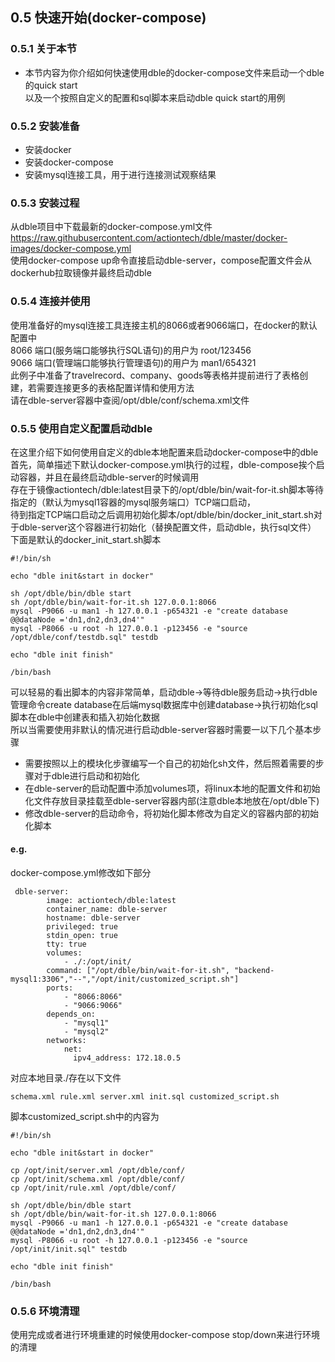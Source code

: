 ## 0.5 快速开始(docker-compose)  
### 0.5.1 关于本节       
 + 本节内容为你介绍如何快速使用dble的docker-compose文件来启动一个dble的quick start  
   以及一个按照自定义的配置和sql脚本来启动dble quick start的用例
 
### 0.5.2 安装准备
 + 安装docker
 + 安装docker-compose
 + 安装mysql连接工具，用于进行连接测试观察结果
### 0.5.3 安装过程
 从dble项目中下载最新的docker-compose.yml文件  
 https://raw.githubusercontent.com/actiontech/dble/master/docker-images/docker-compose.yml  
 使用docker-compose up命令直接启动dble-server，compose配置文件会从dockerhub拉取镜像并最终启动dble
 
### 0.5.4 连接并使用
   使用准备好的mysql连接工具连接主机的8066或者9066端口，在docker的默认配置中  
   8066 端口(服务端口能够执行SQL语句)的用户为 root/123456    
   9066 端口(管理端口能够执行管理语句)的用户为 man1/654321   
   此例子中准备了travelrecord、company、goods等表格并提前进行了表格创建，若需要连接更多的表格配置详情和使用方法  
   请在dble-server容器中查阅/opt/dble/conf/schema.xml文件
   
### 0.5.5 使用自定义配置启动dble
   在这里介绍下如何使用自定义的dble本地配置来启动docker-compose中的dble  
   首先，简单描述下默认docker-compose.yml执行的过程，dble-compose挨个启动容器，并且在最终启动dble-server的时候调用  
   存在于镜像actiontech/dble:latest目录下的/opt/dble/bin/wait-for-it.sh脚本等待指定的（默认为mysql1容器的mysql服务端口）TCP端口启动，  
   待到指定TCP端口启动之后调用初始化脚本/opt/dble/bin/docker_init_start.sh对于dble-server这个容器进行初始化（替换配置文件，启动dble，执行sql文件）  
   下面是默认的docker_init_start.sh脚本  
   ```
#!/bin/sh

echo "dble init&start in docker"

sh /opt/dble/bin/dble start
sh /opt/dble/bin/wait-for-it.sh 127.0.0.1:8066
mysql -P9066 -u man1 -h 127.0.0.1 -p654321 -e "create database @@dataNode ='dn1,dn2,dn3,dn4'"
mysql -P8066 -u root -h 127.0.0.1 -p123456 -e "source /opt/dble/conf/testdb.sql" testdb

echo "dble init finish"

/bin/bash
   ```
   可以轻易的看出脚本的内容非常简单，启动dble->等待dble服务启动->执行dble管理命令create database在后端mysql数据库中创建database->执行初始化sql脚本在dble中创建表和插入初始化数据  
   所以当需要使用非默认的情况进行启动dble-server容器时需要一以下几个基本步骤   
   + 需要按照以上的模块化步骤编写一个自己的初始化sh文件，然后照着需要的步骤对于dble进行启动和初始化  
   + 在dble-server的启动配置中添加volumes项，将linux本地的配置文件和初始化文件存放目录挂载至dble-server容器内部(注意dble本地放在/opt/dble下)  
   + 修改dble-server的启动命令，将初始化脚本修改为自定义的容器内部的初始化脚本  

#### e.g.
docker-compose.yml修改如下部分
```
 dble-server:
        image: actiontech/dble:latest
        container_name: dble-server
        hostname: dble-server
        privileged: true
        stdin_open: true
        tty: true
        volumes:
            - ./:/opt/init/
        command: ["/opt/dble/bin/wait-for-it.sh", "backend-mysql1:3306","--","/opt/init/customized_script.sh"]
        ports:
            - "8066:8066"
            - "9066:9066"
        depends_on:
            - "mysql1"
            - "mysql2"
        networks:
            net:
              ipv4_address: 172.18.0.5
```
对应本地目录./存在以下文件
```
schema.xml rule.xml server.xml init.sql customized_script.sh
```
脚本customized_script.sh中的内容为
```
#!/bin/sh

echo "dble init&start in docker"

cp /opt/init/server.xml /opt/dble/conf/
cp /opt/init/schema.xml /opt/dble/conf/
cp /opt/init/rule.xml /opt/dble/conf/

sh /opt/dble/bin/dble start
sh /opt/dble/bin/wait-for-it.sh 127.0.0.1:8066
mysql -P9066 -u man1 -h 127.0.0.1 -p654321 -e "create database @@dataNode ='dn1,dn2,dn3,dn4'"
mysql -P8066 -u root -h 127.0.0.1 -p123456 -e "source /opt/init/init.sql" testdb

echo "dble init finish"

/bin/bash
```
### 0.5.6 环境清理
使用完成或者进行环境重建的时候使用docker-compose stop/down来进行环境的清理
 
